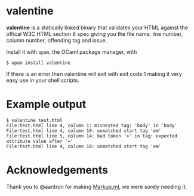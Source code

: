 valentine
===========

**valentine** is a statically linked binary that validates your HTML
against the offical W3C HTML section 8 spec giving you the file name,
line number, column number, offending tag and issue.

Install it with `opam`, the OCaml package manager, with 

```shell
$ opam install valentine
```

If there is an error then valentine will exit with exit code 1 making
it very easy use in your shell scripts.

Example output
=================

```shell
$ valentine test.html
File:test.html line 4, column 1: misnested tag: 'body' in 'body'
File:test.html line 4, column 10: unmatched start tag 'em'
File:test.html line 5, column 14: bad token '>' in tag: expected attribute value after '='
File:test.html line 4, column 10: unmatched start tag 'em'
```

Acknowledgements
====================

Thank you to @aantron for making
[Markup.ml](https://github.com/aantron/markup.ml), we were sorely
needing it.
